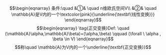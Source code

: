 $$\begin{eqnarray}
条件:\quad
&①& \quad n维欧氏空间V\\
&②& \quad \mathbb{A}是V内的一个\textcolor{pink}{\underline{\textbf{线性变换}}}
\end{eqnarray}$$
$$\begin{eqnarray}
\tag{正交变换}Def: \quad (\mathbb{A}\alpha,\mathbb{A}\beta)=(\alpha,\beta) \qquad (\forall \ \alpha , \beta \in V)
\end{eqnarray}$$
$$称\quad \mathbb{A}为V内的一个\underline{\textbf{正交变换}}$$
